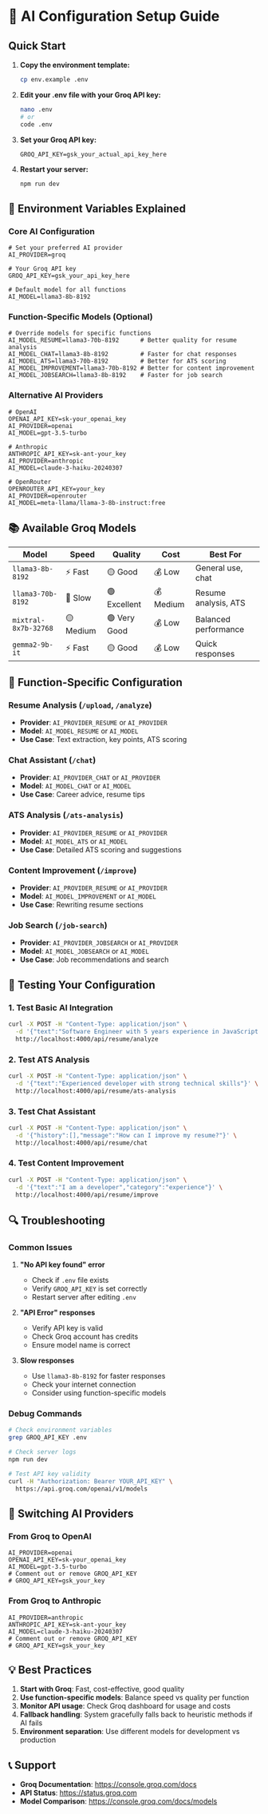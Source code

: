 # 🚀 AI Configuration Setup Guide

## Quick Start

1. **Copy the environment template:**
   ```bash
   cp env.example .env
   ```

2. **Edit your .env file with your Groq API key:**
   ```bash
   nano .env
   # or
   code .env
   ```

3. **Set your Groq API key:**
   ```env
   GROQ_API_KEY=gsk_your_actual_api_key_here
   ```

4. **Restart your server:**
   ```bash
   npm run dev
   ```

## 🔑 Environment Variables Explained

### Core AI Configuration
```env
# Set your preferred AI provider
AI_PROVIDER=groq

# Your Groq API key
GROQ_API_KEY=gsk_your_api_key_here

# Default model for all functions
AI_MODEL=llama3-8b-8192
```

### Function-Specific Models (Optional)
```env
# Override models for specific functions
AI_MODEL_RESUME=llama3-70b-8192      # Better quality for resume analysis
AI_MODEL_CHAT=llama3-8b-8192         # Faster for chat responses
AI_MODEL_ATS=llama3-70b-8192         # Better for ATS scoring
AI_MODEL_IMPROVEMENT=llama3-70b-8192 # Better for content improvement
AI_MODEL_JOBSEARCH=llama3-8b-8192    # Faster for job search
```

### Alternative AI Providers
```env
# OpenAI
OPENAI_API_KEY=sk-your_openai_key
AI_PROVIDER=openai
AI_MODEL=gpt-3.5-turbo

# Anthropic
ANTHROPIC_API_KEY=sk-ant-your_key
AI_PROVIDER=anthropic
AI_MODEL=claude-3-haiku-20240307

# OpenRouter
OPENROUTER_API_KEY=your_key
AI_PROVIDER=openrouter
AI_MODEL=meta-llama/llama-3-8b-instruct:free
```

## 📚 Available Groq Models

| Model | Speed | Quality | Cost | Best For |
|-------|-------|---------|------|----------|
| `llama3-8b-8192` | ⚡ Fast | 🟡 Good | 💰 Low | General use, chat |
| `llama3-70b-8192` | 🐌 Slow | 🟢 Excellent | 💰 Medium | Resume analysis, ATS |
| `mixtral-8x7b-32768` | 🟡 Medium | 🟢 Very Good | 💰 Low | Balanced performance |
| `gemma2-9b-it` | ⚡ Fast | 🟡 Good | 💰 Low | Quick responses |

## 🎯 Function-Specific Configuration

### Resume Analysis (`/upload`, `/analyze`)
- **Provider**: `AI_PROVIDER_RESUME` or `AI_PROVIDER`
- **Model**: `AI_MODEL_RESUME` or `AI_MODEL`
- **Use Case**: Text extraction, key points, ATS scoring

### Chat Assistant (`/chat`)
- **Provider**: `AI_PROVIDER_CHAT` or `AI_PROVIDER`
- **Model**: `AI_MODEL_CHAT` or `AI_MODEL`
- **Use Case**: Career advice, resume tips

### ATS Analysis (`/ats-analysis`)
- **Provider**: `AI_PROVIDER_RESUME` or `AI_PROVIDER`
- **Model**: `AI_MODEL_ATS` or `AI_MODEL`
- **Use Case**: Detailed ATS scoring and suggestions

### Content Improvement (`/improve`)
- **Provider**: `AI_PROVIDER_RESUME` or `AI_PROVIDER`
- **Model**: `AI_MODEL_IMPROVEMENT` or `AI_MODEL`
- **Use Case**: Rewriting resume sections

### Job Search (`/job-search`)
- **Provider**: `AI_PROVIDER_JOBSEARCH` or `AI_PROVIDER`
- **Model**: `AI_MODEL_JOBSEARCH` or `AI_MODEL`
- **Use Case**: Job recommendations and search

## 🧪 Testing Your Configuration

### 1. Test Basic AI Integration
```bash
curl -X POST -H "Content-Type: application/json" \
  -d '{"text":"Software Engineer with 5 years experience in JavaScript and React"}' \
  http://localhost:4000/api/resume/analyze
```

### 2. Test ATS Analysis
```bash
curl -X POST -H "Content-Type: application/json" \
  -d '{"text":"Experienced developer with strong technical skills"}' \
  http://localhost:4000/api/resume/ats-analysis
```

### 3. Test Chat Assistant
```bash
curl -X POST -H "Content-Type: application/json" \
  -d '{"history":[],"message":"How can I improve my resume?"}' \
  http://localhost:4000/api/resume/chat
```

### 4. Test Content Improvement
```bash
curl -X POST -H "Content-Type: application/json" \
  -d '{"text":"I am a developer","category":"experience"}' \
  http://localhost:4000/api/resume/improve
```

## 🔍 Troubleshooting

### Common Issues

1. **"No API key found" error**
   - Check if `.env` file exists
   - Verify `GROQ_API_KEY` is set correctly
   - Restart server after editing `.env`

2. **"API Error" responses**
   - Verify API key is valid
   - Check Groq account has credits
   - Ensure model name is correct

3. **Slow responses**
   - Use `llama3-8b-8192` for faster responses
   - Check your internet connection
   - Consider using function-specific models

### Debug Commands

```bash
# Check environment variables
grep GROQ_API_KEY .env

# Check server logs
npm run dev

# Test API key validity
curl -H "Authorization: Bearer YOUR_API_KEY" \
  https://api.groq.com/openai/v1/models
```

## 🔄 Switching AI Providers

### From Groq to OpenAI
```env
AI_PROVIDER=openai
OPENAI_API_KEY=sk-your_openai_key
AI_MODEL=gpt-3.5-turbo
# Comment out or remove GROQ_API_KEY
# GROQ_API_KEY=gsk_your_key
```

### From Groq to Anthropic
```env
AI_PROVIDER=anthropic
ANTHROPIC_API_KEY=sk-ant-your_key
AI_MODEL=claude-3-haiku-20240307
# Comment out or remove GROQ_API_KEY
# GROQ_API_KEY=gsk_your_key
```

## 💡 Best Practices

1. **Start with Groq**: Fast, cost-effective, good quality
2. **Use function-specific models**: Balance speed vs quality per function
3. **Monitor API usage**: Check Groq dashboard for usage and costs
4. **Fallback handling**: System gracefully falls back to heuristic methods if AI fails
5. **Environment separation**: Use different models for development vs production

## 📞 Support

- **Groq Documentation**: https://console.groq.com/docs
- **API Status**: https://status.groq.com
- **Model Comparison**: https://console.groq.com/docs/models
